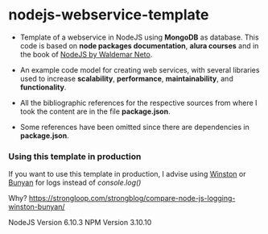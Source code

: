 # nodejs-webservice-template
- Template of a webservice in NodeJS using **MongoDB** as database. This code is based on **node packages documentation**, **alura courses** and in
the book of [NodeJS by Waldemar Neto](https://github.com/waldemarnt/building-testable-apis-with-nodejs).

- An example code model for creating web services,
with several libraries used to increase **scalability**,
**performance**, **maintainability**, and **functionality**.

- All the bibliographic references for the respective sources
from where I took the content are in the file **package.json**.

- Some references have been omitted since there are dependencies in **package.json**.

### Using this template in production
If you want to use this template in production, I advise using [Winston](https://github.com/winstonjs/winston) or [Bunyan](https://github.com/trentm/node-bunyan) for logs instead of _console.log()_

Why? https://strongloop.com/strongblog/compare-node-js-logging-winston-bunyan/

NodeJS Version 6.10.3
NPM Version 3.10.10
